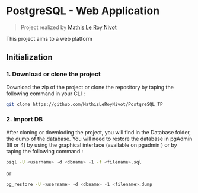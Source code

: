 # PostgreSQL - Web Application

> Project realized by [Mathis Le Roy Nivot](https://github.com/MathisLeRoyNivot)

This project aims to a web platform 

## Initialization 

### 1. Download or clone the project
Download the zip of the project or clone the repository by taping the following command in your CLI :
```bash
git clone https://github.com/MathisLeRoyNivot/PostgreSQL_TP
```
### 2. Import DB 
After cloning or downloding the project, you will find in the Database folder, the dump of the database. You will need to restore the database in pgAdmin (III or 4) by using the graphical interface (available on pgadmin ) or by taping the following command :

```bash
psql -U <username> -d <dbname> -1 -f <filename>.sql
```
or
```bash
pg_restore -U <username> -d <dbname> -1 <filename>.dump
```
